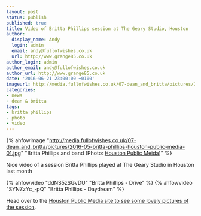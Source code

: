 ```yaml
---
layout: post
status: publish
published: true
title: Video of Britta Phillips session at The Geary Studio, Houston 
author:
  display_name: Andy
  login: admin
  email: andy@fullofwishes.co.uk
  url: http://www.grange85.co.uk
author_login: admin
author_email: andy@fullofwishes.co.uk
author_url: http://www.grange85.co.uk
date: '2016-06-21 23:00:00 +0100'
imageurl: http://media.fullofwishes.co.uk/07-dean_and_britta/pictures/2016-05-britta-phillips-houston-public-media-01.jpg
categories:
- news
- dean & britta
tags:
- britta phillips
- photo
- video
---
```

{% ahfowimage "http://media.fullofwishes.co.uk/07-dean_and_britta/pictures/2016-05-britta-phillips-houston-public-media-01.jpg" "Britta Phillips and band (Photo: <a href='http://www.houstonpublicmedia.org/articles/arts-culture/2016/06/20/157560/video-britta-phillips-performs-in-the-geary-studio/'>Houston Public Meida</a>)" %}

<p class="lead">Nice video of a session Britta Phillips played at The Geary Studio in Houston last month</p>

{% ahfowvideo "ddNS5zSGvDU" "Britta Phillips - Drive" %}
{% ahfowvideo "SYNZzYc_-pQ" "Britta Phillips - Daydream" %}

Head over to the <a href="http://www.houstonpublicmedia.org/articles/arts-culture/2016/06/20/157560/video-britta-phillips-performs-in-the-geary-studio/">Houston Public Media site to see some lovely pictures of the session</a>.

